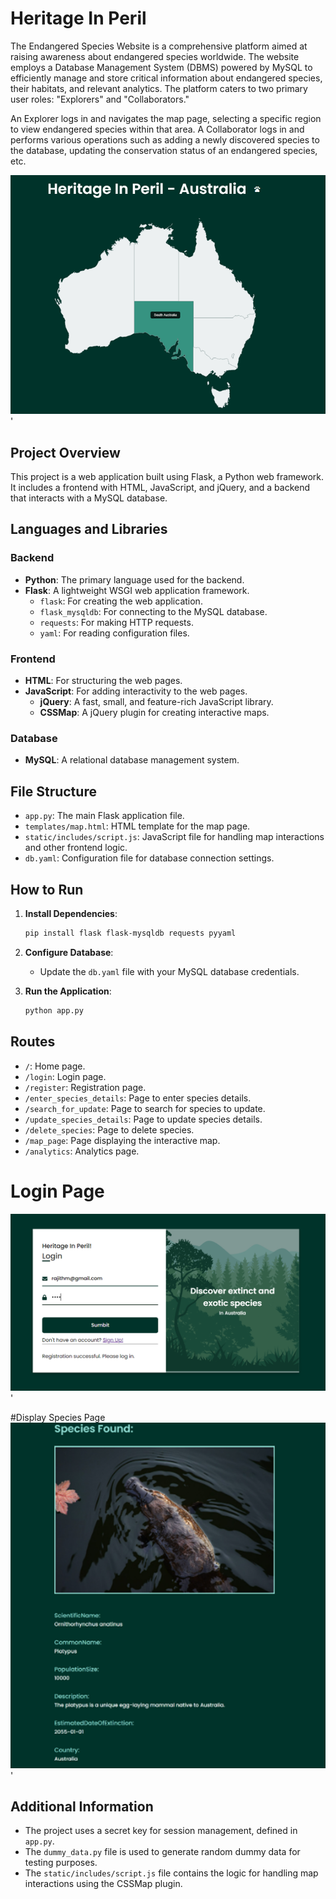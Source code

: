 # Heritage In Peril

The Endangered Species Website is a comprehensive platform aimed at raising awareness about endangered species worldwide. The website employs a Database Management System (DBMS) powered by MySQL to efficiently manage and store critical information about endangered species, their habitats, and relevant analytics. The platform caters to two primary user roles: "Explorers" and "Collaborators."

An Explorer logs in and navigates the map page, selecting a specific region to view endangered species within that area. A Collaborator logs in and performs various operations such as adding a newly discovered species to the database, updating the conservation status of an endangered species, etc.

![screenshot](map.png)'
## Project Overview

This project is a web application built using Flask, a Python web framework. It includes a frontend with HTML, JavaScript, and jQuery, and a backend that interacts with a MySQL database.

## Languages and Libraries

### Backend
- **Python**: The primary language used for the backend.
- **Flask**: A lightweight WSGI web application framework.
  - `flask`: For creating the web application.
  - `flask_mysqldb`: For connecting to the MySQL database.
  - `requests`: For making HTTP requests.
  - `yaml`: For reading configuration files.

### Frontend
- **HTML**: For structuring the web pages.
- **JavaScript**: For adding interactivity to the web pages.
  - **jQuery**: A fast, small, and feature-rich JavaScript library.
  - **CSSMap**: A jQuery plugin for creating interactive maps.

### Database
- **MySQL**: A relational database management system.

## File Structure

- `app.py`: The main Flask application file.
- `templates/map.html`: HTML template for the map page.
- `static/includes/script.js`: JavaScript file for handling map interactions and other frontend logic.
- `db.yaml`: Configuration file for database connection settings.

## How to Run

1. **Install Dependencies**:
   ```sh
   pip install flask flask-mysqldb requests pyyaml
   ```

2. **Configure Database**:
   - Update the `db.yaml` file with your MySQL database credentials.

3. **Run the Application**:
   ```sh
   python app.py
   ```

## Routes

- `/`: Home page.
- `/login`: Login page.
- `/register`: Registration page.
- `/enter_species_details`: Page to enter species details.
- `/search_for_update`: Page to search for species to update.
- `/update_species_details`: Page to update species details.
- `/delete_species`: Page to delete species.
- `/map_page`: Page displaying the interactive map.
- `/analytics`: Analytics page.

# Login Page
![screenshot](login.png)'

#Display Species Page
![screenshot](species.png)'
## Additional Information

- The project uses a secret key for session management, defined in `app.py`.
- The `dummy_data.py` file is used to generate random dummy data for testing purposes.
- The `static/includes/script.js` file contains the logic for handling map interactions using the CSSMap plugin.

